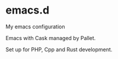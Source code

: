 # emacs.d
My emacs configuration

Emacs with Cask managed by Pallet.

Set up for PHP, Cpp and Rust development.
